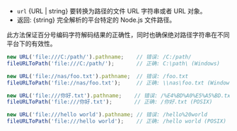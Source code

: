 <!-- YAML
added: v10.12.0
-->

* `url` {URL | string} 要转换为路径的文件 URL 字符串或者 URL 对象。
* 返回: {string} 完全解析的平台特定的 Node.js 文件路径。

此方法保证百分号编码字符解码结果的正确性，同时也确保绝对路径字符串在不同平台下的有效性。

```js
new URL('file:///C:/path/').pathname;    // 错误: /C:/path/
fileURLToPath('file:///C:/path/');       // 正确: C:\path\ (Windows)

new URL('file://nas/foo.txt').pathname;  // 错误: /foo.txt
fileURLToPath('file://nas/foo.txt');     // 正确: \\nas\foo.txt (Windows)

new URL('file:///你好.txt').pathname;    // 错误: /%E4%BD%A0%E5%A5%BD.txt
fileURLToPath('file:///你好.txt');       // 正确: /你好.txt (POSIX)

new URL('file:///hello world').pathname; // 错误: /hello%20world
fileURLToPath('file:///hello world');    // 正确: /hello world (POSIX)
```
